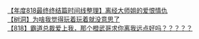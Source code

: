 [【年度818最终终结篇时间线整理】离经大师姐的爱恨情仇](http://tieba.baidu.com/p/3065958809?see_lz=1&pn=)   
[【树洞】为啥我觉得玩着玩着就没意思了](http://tieba.baidu.com/p/3066761145?see_lz=1&pn=)   
[【818】霸道总裁爱上我，那个橙武哥求你离我远点好吗？？？？？](http://tieba.baidu.com/p/3066218984?see_lz=1&pn=)   
